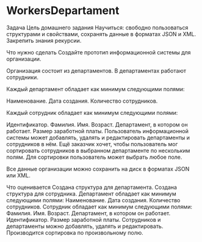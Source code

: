 # WorkersDepartament
Задача
Цель домашнего задания
Научиться:
свободно пользоваться структурами и свойствами,
сохранять данные в форматах JSON и XML.
Закрепить знания рекурсии.


Что нужно сделать
Создайте прототип информационной системы для организации.

Организация состоит из департаментов. В департаментах работают сотрудники.



Каждый департамент обладает как минимум следующими полями:

Наименование.
Дата создания.
Количество сотрудников.


Каждый сотрудник обладает как минимум следующими полями:

Идентификатор.
Фамилия.
Имя.
Возраст.
Департамент, в котором он работает.
Размер заработной платы.
Пользователь информационной системы может добавлять, удалять и редактировать департаменты и сотрудников в нём. Ещё заказчик хочет, чтобы пользователь мог сортировать сотрудников в выбранном департаменте по нескольким полям. Для сортировки пользователь может выбрать любое поле.

Все данные организации можно сохранить на диск в форматах JSON или XML.



Что оценивается
Создана структура для департамента.
Создана структура для сотрудника.
Департамент обладает как минимум следующими полями:
Наименование.
Дата создания.
Количество сотрудников.
Сотрудник обладает как минимум следующими полями:
Фамилия.
Имя.
Возраст.
Департамент, в котором он работает.
Идентификатор.
Размер заработной платы.
Сотрудников и департаменты можно добавлять, удалять и редактировать.
Производится сортировка по произвольному полю.
